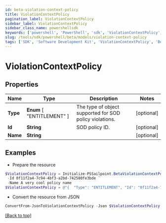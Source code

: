 ```yaml
---
id: beta-violation-context-policy
title: ViolationContextPolicy
pagination_label: ViolationContextPolicy
sidebar_label: ViolationContextPolicy
sidebar_class_name: powershellsdk
keywords: ['powershell', 'PowerShell', 'sdk', 'ViolationContextPolicy', 'BetaViolationContextPolicy'] 
slug: /tools/sdk/powershell/beta/models/violation-context-policy
tags: ['SDK', 'Software Development Kit', 'ViolationContextPolicy', 'BetaViolationContextPolicy']
---
```



# ViolationContextPolicy

## Properties

Name | Type | Description | Notes
------------ | ------------- | ------------- | -------------
**Type** |  **Enum** [  "ENTITLEMENT" ] | The type of object supported for SOD policy violations. | [optional] 
**Id** | **String** | SOD policy ID. | [optional] 
**Name** | **String** |  | [optional] 

## Examples

- Prepare the resource
```powershell
$ViolationContextPolicy = Initialize-PSSailpoint.BetaViolationContextPolicy  -Type ENTITLEMENT `
 -Id 0f11f2a4-7c94-4bf3-a2bd-742580fe3bde `
 -Name A very cool policy name
$ViolationContextPolicy = @"{  "Type": "ENTITLEMENT", "Id": "0f11f2a4-7c94-4bf3-a2bd-742580fe3bde", "Name": "A very cool policy name" }"@
```

- Convert the resource from JSON
```powershell
ConvertFrom-JsonToViolationContextPolicy -Json $ViolationContextPolicy
```


[[Back to top]](#) 

